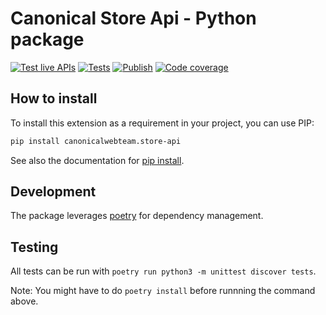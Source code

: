 # Canonical Store Api - Python package

[![Test live APIs](https://github.com/canonical-web-and-design/canonicalwebteam.store-api/workflows/Test%20live%20APIs/badge.svg)](https://github.com/canonical-web-and-design/canonicalwebteam.store-api/actions?query=workflow%3ATest%20live%20APIs)
[![Tests](https://github.com/canonical-web-and-design/canonicalwebteam.store-api/workflows/Tests/badge.svg)](https://github.com/canonical-web-and-design/canonicalwebteam.store-api/actions?query=workflow%3A)
[![Publish](https://github.com/canonical-web-and-design/canonicalwebteam.store-api/workflows/Publish/badge.svg)](https://github.com/canonical-web-and-design/canonicalwebteam.store-api/actions?query=workflow%3APublish)
[![Code coverage](https://codecov.io/gh/canonical-web-and-design/canonicalwebteam.store-api/branch/main/graph/badge.svg)](https://codecov.io/gh/canonical-web-and-design/canonicalwebteam.store-api)

## How to install

To install this extension as a requirement in your project, you can use PIP:

```bash
pip install canonicalwebteam.store-api
```

See also the documentation for [pip install](https://pip.pypa.io/en/stable/reference/pip_install/).

## Development

The package leverages [poetry](https://poetry.eustace.io/) for dependency management.

## Testing

All tests can be run with `poetry run python3 -m unittest discover tests`.

Note: You might have to do `poetry install` before runnning the command above.
